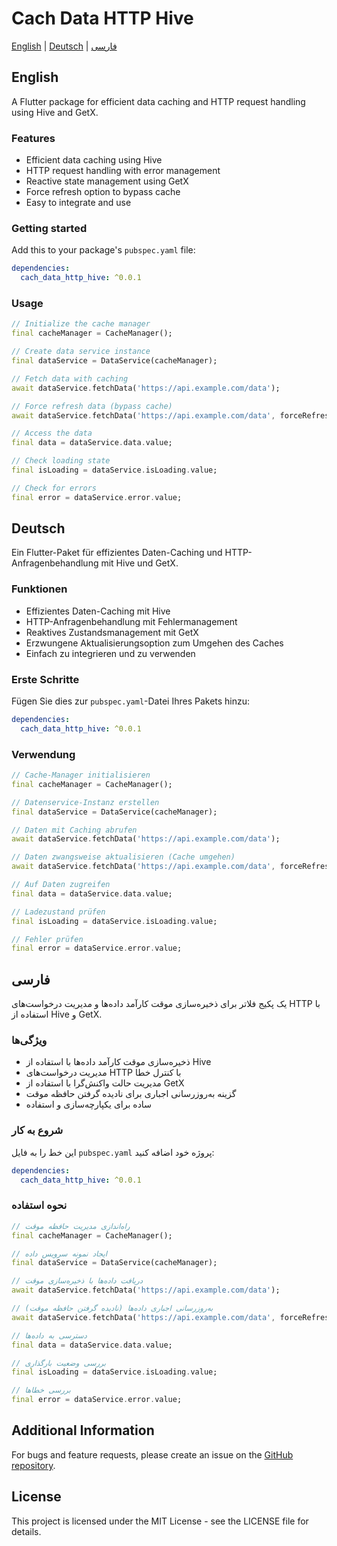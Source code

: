 <!--
This README describes the package. If you publish this package to pub.dev,
this README's contents appear on the landing page for your package.

For information about how to write a good package README, see the guide for
[writing package pages](https://dart.dev/tools/pub/writing-package-pages).

For general information about developing packages, see the Dart guide for
[creating packages](https://dart.dev/guides/libraries/create-packages)
and the Flutter guide for
[developing packages and plugins](https://flutter.dev/to/develop-packages).
-->

# Cach Data HTTP Hive

[English](#english) | [Deutsch](#deutsch) | [فارسی](#persian)

<a name="english"></a>
## English

A Flutter package for efficient data caching and HTTP request handling using Hive and GetX.

### Features

- Efficient data caching using Hive
- HTTP request handling with error management
- Reactive state management using GetX
- Force refresh option to bypass cache
- Easy to integrate and use

### Getting started

Add this to your package's `pubspec.yaml` file:

```yaml
dependencies:
  cach_data_http_hive: ^0.0.1
```

### Usage

```dart
// Initialize the cache manager
final cacheManager = CacheManager();

// Create data service instance
final dataService = DataService(cacheManager);

// Fetch data with caching
await dataService.fetchData('https://api.example.com/data');

// Force refresh data (bypass cache)
await dataService.fetchData('https://api.example.com/data', forceRefresh: true);

// Access the data
final data = dataService.data.value;

// Check loading state
final isLoading = dataService.isLoading.value;

// Check for errors
final error = dataService.error.value;
```

<a name="deutsch"></a>
## Deutsch

Ein Flutter-Paket für effizientes Daten-Caching und HTTP-Anfragenbehandlung mit Hive und GetX.

### Funktionen

- Effizientes Daten-Caching mit Hive
- HTTP-Anfragenbehandlung mit Fehlermanagement
- Reaktives Zustandsmanagement mit GetX
- Erzwungene Aktualisierungsoption zum Umgehen des Caches
- Einfach zu integrieren und zu verwenden

### Erste Schritte

Fügen Sie dies zur `pubspec.yaml`-Datei Ihres Pakets hinzu:

```yaml
dependencies:
  cach_data_http_hive: ^0.0.1
```

### Verwendung

```dart
// Cache-Manager initialisieren
final cacheManager = CacheManager();

// Datenservice-Instanz erstellen
final dataService = DataService(cacheManager);

// Daten mit Caching abrufen
await dataService.fetchData('https://api.example.com/data');

// Daten zwangsweise aktualisieren (Cache umgehen)
await dataService.fetchData('https://api.example.com/data', forceRefresh: true);

// Auf Daten zugreifen
final data = dataService.data.value;

// Ladezustand prüfen
final isLoading = dataService.isLoading.value;

// Fehler prüfen
final error = dataService.error.value;
```

<a name="persian"></a>
## فارسی

یک پکیج فلاتر برای ذخیره‌سازی موقت کارآمد داده‌ها و مدیریت درخواست‌های HTTP با استفاده از Hive و GetX.

### ویژگی‌ها

- ذخیره‌سازی موقت کارآمد داده‌ها با استفاده از Hive
- مدیریت درخواست‌های HTTP با کنترل خطا
- مدیریت حالت واکنش‌گرا با استفاده از GetX
- گزینه به‌روزرسانی اجباری برای نادیده گرفتن حافظه موقت
- ساده برای یکپارچه‌سازی و استفاده

### شروع به کار

این خط را به فایل `pubspec.yaml` پروژه خود اضافه کنید:

```yaml
dependencies:
  cach_data_http_hive: ^0.0.1
```

### نحوه استفاده

```dart
// راه‌اندازی مدیریت حافظه موقت
final cacheManager = CacheManager();

// ایجاد نمونه سرویس داده
final dataService = DataService(cacheManager);

// دریافت داده‌ها با ذخیره‌سازی موقت
await dataService.fetchData('https://api.example.com/data');

// به‌روزرسانی اجباری داده‌ها (نادیده گرفتن حافظه موقت)
await dataService.fetchData('https://api.example.com/data', forceRefresh: true);

// دسترسی به داده‌ها
final data = dataService.data.value;

// بررسی وضعیت بارگذاری
final isLoading = dataService.isLoading.value;

// بررسی خطاها
final error = dataService.error.value;
```

## Additional Information

For bugs and feature requests, please create an issue on the [GitHub repository](https://github.com/smilingmajid/cach_data_http_hive).

## License

This project is licensed under the MIT License - see the LICENSE file for details.
